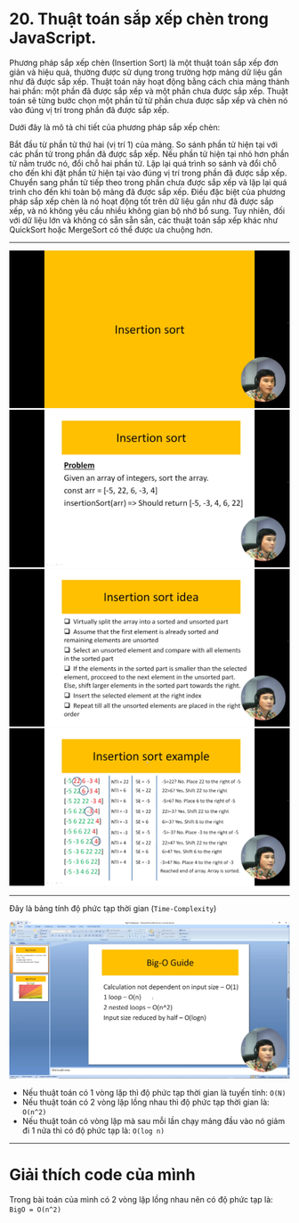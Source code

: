 # 20. Thuật toán sắp xếp chèn trong JavaScript.

Phương pháp sắp xếp chèn (Insertion Sort) là một thuật toán sắp xếp đơn giản và hiệu quả, thường được sử dụng trong trường hợp mảng dữ liệu gần như đã được sắp xếp. Thuật toán này hoạt động bằng cách chia mảng thành hai phần: một phần đã được sắp xếp và một phần chưa được sắp xếp. Thuật toán sẽ từng bước chọn một phần tử từ phần chưa được sắp xếp và chèn nó vào đúng vị trí trong phần đã được sắp xếp.

Dưới đây là mô tả chi tiết của phương pháp sắp xếp chèn:

Bắt đầu từ phần tử thứ hai (vị trí 1) của mảng.
So sánh phần tử hiện tại với các phần tử trong phần đã được sắp xếp.
Nếu phần tử hiện tại nhỏ hơn phần tử nằm trước nó, đổi chỗ hai phần tử.
Lặp lại quá trình so sánh và đổi chỗ cho đến khi đặt phần tử hiện tại vào đúng vị trí trong phần đã được sắp xếp.
Chuyển sang phần tử tiếp theo trong phần chưa được sắp xếp và lặp lại quá trình cho đến khi toàn bộ mảng đã được sắp xếp.
Điều đặc biệt của phương pháp sắp xếp chèn là nó hoạt động tốt trên dữ liệu gần như đã được sắp xếp, và nó không yêu cầu nhiều không gian bộ nhớ bổ sung. Tuy nhiên, đối với dữ liệu lớn và không có sẵn sẵn sẵn, các thuật toán sắp xếp khác như QuickSort hoặc MergeSort có thể được ưa chuộng hơn.

---

![alt text](image.png)
![alt text](image-1.png)
![alt text](image-2.png)
![alt text](image-3.png)

---

Đây là bảng tính độ phức tạp thời gian (`Time-Complexity`)

![alt text](image-4.png)

- Nếu thuật toán có 1 vòng lặp thì độ phức tạp thời gian là tuyến tính: `O(N)`
- Nếu thuật toán có 2 vòng lặp lồng nhau thì độ phức tạp thời gian là: `O(n^2)`
- Nếu thuật toán có vòng lặp mà sau mỗi lần chạy mảng đầu vào nó giảm đi 1 nửa thì có độ phức tạp là: `O(log n)`

---

# Giải thích code của mình

Trong bài toán của mình có 2 vòng lặp lồng nhau nên có độ phức tạp là: `BigO = O(n^2)`
